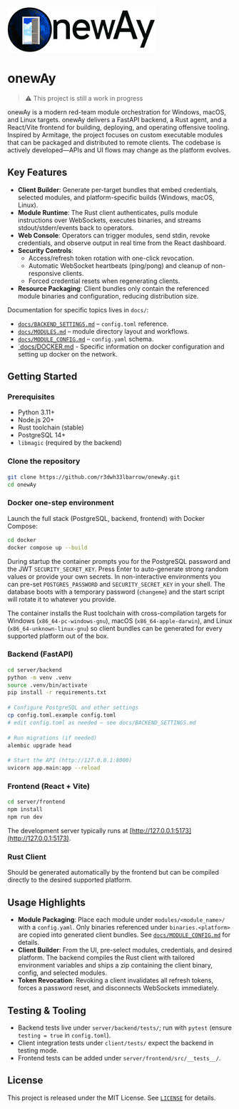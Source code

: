 <picture>
  <source media="(prefers-color-scheme: dark)" srcset="logos/onewAy_logo_dark.png">
  <source media="(prefers-color-scheme: light)" srcset="logos/onewAy_logo_light.png">
  <img alt="onewAy logo" src="logos/onewAy_logo_light.png" height="100">
</picture>

# onewAy

> ⚠️ This project is still a work in progress

onewAy is a modern red-team module orchestration for Windows, macOS, and Linux targets. onewAy delivers a FastAPI backend, a Rust agent, and a React/Vite frontend for building, deploying, and operating offensive tooling. Inspired by Armitage, the project focuses on custom executable modules that can be packaged and distributed to remote clients. The codebase is actively developed—APIs and UI flows may change as the platform evolves.

## Key Features

- **Client Builder**: Generate per-target bundles that embed credentials, selected modules, and platform-specific builds (Windows, macOS, Linux).
- **Module Runtime**: The Rust client authenticates, pulls module instructions over WebSockets, executes binaries, and streams stdout/stderr/events back to operators.
- **Web Console**: Operators can trigger modules, send stdin, revoke credentials, and observe output in real time from the React dashboard.
- **Security Controls**:
  - Access/refresh token rotation with one-click revocation.
  - Automatic WebSocket heartbeats (ping/pong) and cleanup of non-responsive clients.
  - Forced credential resets when regenerating clients.
- **Resource Packaging**: Client bundles only contain the referenced module binaries and configuration, reducing distribution size.

Documentation for specific topics lives in `docs/`:

- [`docs/BACKEND_SETTINGS.md`](docs/BACKEND_SETTINGS.md) – `config.toml` reference.
- [`docs/MODULES.md`](docs/MODULES.md) – module directory layout and workflows.
- [`docs/MODULE_CONFIG.md`](docs/MODULE_CONFIG.md) – `config.yaml` schema.
- [`docs/DOCKER.md](docs/DOCKER.md) - Specific information on docker configuration and setting up docker on the network.

## Getting Started

### Prerequisites

- Python 3.11+
- Node.js 20+
- Rust toolchain (stable)
- PostgreSQL 14+
- `libmagic` (required by the backend)

### Clone the repository

```bash
git clone https://github.com/r3dwh33lbarrow/onewAy.git
cd onewAy
```

### Docker one-step environment

Launch the full stack (PostgreSQL, backend, frontend) with Docker Compose:

```bash
cd docker
docker compose up --build
```

During startup the container prompts you for the PostgreSQL password and the JWT `SECURITY_SECRET_KEY`. Press Enter to auto-generate strong random values or provide your own secrets. In non-interactive environments you can pre-set `POSTGRES_PASSWORD` and `SECURITY_SECRET_KEY` in your shell. The database boots with a temporary password (`changeme`) and the start script will rotate it to whatever you provide.

The container installs the Rust toolchain with cross-compilation targets for Windows (`x86_64-pc-windows-gnu`), macOS (`x86_64-apple-darwin`), and Linux (`x86_64-unknown-linux-gnu`) so client bundles can be generated for every supported platform out of the box.

### Backend (FastAPI)

```bash
cd server/backend
python -m venv .venv
source .venv/bin/activate
pip install -r requirements.txt

# Configure PostgreSQL and other settings
cp config.toml.example config.toml
# edit config.toml as needed – see docs/BACKEND_SETTINGS.md

# Run migrations (if needed)
alembic upgrade head

# Start the API (http://127.0.0.1:8000)
uvicorn app.main:app --reload
```

### Frontend (React + Vite)

```bash
cd server/frontend
npm install
npm run dev
```

The development server typically runs at [http://127.0.0.1:5173](http://127.0.0.1:5173).

### Rust Client
Should be generated automatically by the frontend but can be compiled directly to the desired supported platform.

## Usage Highlights

- **Module Packaging**: Place each module under `modules/<module_name>/` with a `config.yaml`. Only binaries referenced under `binaries.<platform>` are copied into generated client bundles. See [`docs/MODULE_CONFIG.md`](docs/MODULE_CONFIG.md) for details.
- **Client Builder**: From the UI, pre-select modules, credentials, and desired platform. The backend compiles the Rust client with tailored environment variables and ships a zip containing the client binary, config, and selected modules.
- **Token Revocation**: Revoking a client invalidates all refresh tokens, forces a password reset, and disconnects WebSockets immediately.

## Testing & Tooling

- Backend tests live under `server/backend/tests/`; run with `pytest` (ensure `testing = true` in `config.toml`).
- Client integration tests under `client/tests/` expect the backend in testing mode.
- Frontend tests can be added under `server/frontend/src/__tests__/`.

## License

This project is released under the MIT License. See [`LICENSE`](LICENSE) for details.
